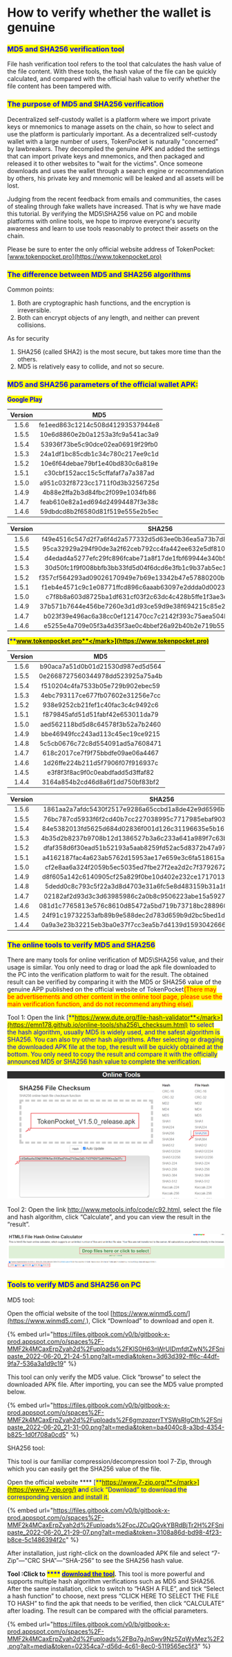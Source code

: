 # How to verify whether the wallet is genuine

### <mark style="color:blue;">**MD5 and SHA256 verification tool**</mark>

File hash verification tool refers to the tool that calculates the hash value of the file content. With these tools, the hash value of the file can be quickly calculated, and compared with the official hash value to verify whether the file content has been tampered with.

### <mark style="color:blue;">The purpose of MD5 and SHA256 verification</mark>

Decentralized self-custody wallet is a platform where we import private keys or mnemonics to manage assets on the chain, so how to select and use the platform is particularly important. As a decentralized self-custody wallet with a large number of users, TokenPocket is naturally "concerned" by lawbreakers. They decompiled the genuine APK and added the settings that can import private keys and mnemonics, and then packaged and released it to other websites to "wait for the victims". Once someone downloads and uses the wallet through a search engine or recommendation by others, his private key and mnemonic will be leaked and all assets will be lost.

Judging from the recent feedback from emails and communities, the cases of stealing through fake wallets have increased. That is why we have made this tutorial. By verifying the MD5\SHA256 value on PC and mobile platforms with online tools, we hope to improve everyone's security awareness and learn to use tools reasonably to protect their assets on the chain.

Please be sure to enter the only official website address of TokenPocket: [www.tokenpocket.pro](https://www.tokenpocket.pro)

### <mark style="color:blue;">The difference between MD5 and SHA256 algorithms</mark>

Common points:

1. Both are cryptographic hash functions, and the encryption is irreversible.
2. Both can encrypt objects of any length, and neither can prevent collisions.

As for security

1. SHA256 (called SHA2) is the most secure, but takes more time than the others.
2. MD5 is relatively easy to collide, and not so secure.

### <mark style="color:blue;">MD5 and SHA256 parameters of the official wallet APK:</mark>

<mark style="color:blue;">**Google Play**</mark>

| Version |                MD5               |
| :-----: | :------------------------------: |
|  1.5.6  | fe1eed863c1214c508d41293537944e8 |
|  1.5.5  | 10e6d8860e2b0a1253a3fc9a541ac3a9 |
|  1.5.4  | 53936f73be5c90dce02ea06919f29fb0 |
|  1.5.3  | 24a1df1bc85cdb1c34c780c217ee9c1d |
|  1.5.2  | 10e6f64debae79bf1e40bd830c6a819e |
|  1.5.1  | c30cbf152acc15c5cffafaf7a7a387ad |
|  1.5.0  | a951c032f8723cc1711f0d3b3256725d |
|  1.4.9  | 4b88e2ffa2b3d84fbc2f099e1034fb86 |
|  1.4.7  | feab610e82a1ed694d24994487f3e38c |
|  1.4.6  | 59dbdcd8b2f6580d81f519e555e2b5ec |

| Version |                              SHA256                              |
| :-----: | :--------------------------------------------------------------: |
|  1.5.6  | f49e4516c547d2f7a6f4d2a577332d5d63ee0b36ea5a73b7d813452d22b2ce5f |
|  1.5.5  | 95ca32929a294f90de3a2f62ceb792cc4fa442ee632e5df810a6d2bd8b44325d |
|  1.5.4  | d4edad4a5277efc29fc896fcabe71a8f17de1fbf69944e340b52a0709dab9695 |
|  1.5.3  | 30d50fc1f9f008bbfb3bb33fd5d04f6dcd6e3fb1c9b37ab5ec1815d6c9391bed |
|  1.5.2  | f357cf564293ad09026170949e7b69e13342b47e57880200b6575c0e596c4e99 |
|  1.5.1  | f1eb4e4571c9c1e08771ffcd896c6aaab63097e2ddda0d00232754d114dc9313 |
|  1.5.0  | c7f8b8a603d8725ba1df631cf03f2c63dc4c428b5ffe1f3ae3eec400bf3d121b |
|  1.4.9  | 37b571b7644e456be7260e3d1d93ce59d9e38f694215c85e29e4a1476b6bf634 |
|  1.4.7  | b023f39e496ac6a38cc0ef121470cc7c2142f393c75aea504bc8ab979285dffd |
|  1.4.6  | e5255e4a709e05f3a4d35f3ae0c4bbef26a92b40b2e719b55f4b46fe54d3c8f7 |

<mark style="color:blue;">****</mark>[<mark style="color:blue;">**www.tokenpocket.pro**</mark>](https://www.tokenpocket.pro)<mark style="color:blue;">****</mark>

| Version |                MD5               |
| :-----: | :------------------------------: |
|  1.5.6  | b90aca7a51d0b01d21530d987ed5d564 |
|  1.5.5  | 0e2668727560344978dd523925a75a4b |
|  1.5.4  | f510204c4fa7533b05e729b902ebec59 |
|  1.5.3  | 4ebc793117ce677fb07602e31256e7cc |
|  1.5.2  | 938e9252cb21fef1c40fac3c4c9492c6 |
|  1.5.1  | f879845afd51d51fabf42e653011da79 |
|  1.5.0  | aed562118bd5d8c64578f3b52a7b2460 |
|  1.4.9  | bbe46949fcc243ad113c45ec19ce9215 |
|  1.4.8  | 5c5cb0676c72c8d554091ad5a7608471 |
|  1.4.7  | 618c2017ce7f9f75bbdfe09ae06a4467 |
|  1.4.6  | 1d26ffe224b211d5f7906f07f916937c |
|  1.4.5  | e3f8f3f8ac9f0c0eabdfadd5d3ffaf82 |
|  1.4.4  | 3164a854b2cd46d8a6f1dd750bf83bf2 |

| Version |                              SHA256                              |
| :-----: | :--------------------------------------------------------------: |
|  1.5.6  | 1861aa2a7afdc5430f2517e9286a65ccbd1a8de42e9d6596b687ae8aa4b43da3 |
|  1.5.5  | 76bc787cd5933f6f2cd40b7cc227038995c7717985ebaf9031fa61154b0f6360 |
|  1.5.4  | 84e5382013fd5625d684d02836f001d126c31196635e5b1630bc36710ef7afe7 |
|  1.5.3  | 4b35d2b8237b9708b12d1386527b3a6c233a641a989f7c63b9512cdc522af219 |
|  1.5.2  | dfaf358d6f30ead51b52193a5aab8259fd52ac5d8372b47a97951c799842b988 |
|  1.5.1  | a4162187fac4a623ab5762d15953ae17e659e3c6fa518615a70d8046d2f01355 |
|  1.5.0  | cf2e8aa6a324f2059b5ec5035ed7fbe27f2ea2d2c7f3792672a803900aa2e37c |
|  1.4.9  | d8f605a142c6140905cf25a829f0be10d402e232ce1717013553aaec443d6946 |
|  1.4.8  | 5dedd0c8c793c5f22a3d8d4703e31a6fc5e8d483159b31a1fe64265eefc1f7c3 |
|  1.4.7  | 02182af2d93d3c3d63985986c2a0b8c9506223abe15a59278caf67e84f2efece |
|  1.4.6  | 081d1c7765813e576c8610d85472a5bd719b73718bc288960a7d333e9e379439 |
|  1.4.5  | 24f91c19732253afb89b9e588dec2d783d659b9d2bc5bed1d1ba1bb27e06533c |
|  1.4.4  | 0a9a3e23b32215eb3ba0e37f7cc3ea5b7d4139d15930426664005291f57458c0 |

### <mark style="color:blue;">The online tools to verify MD5 and SHA256</mark>

There are many tools for online verification of MD5\SHA256 value, and their usage is similar. You only need to drag or load the apk file downloaded to the PC into the verification platform to wait for the result. The obtained result can be verified by comparing it with the MD5 or SHA256 value of the genuine APP published on the official website of TokenPocket<mark style="color:red;">(There may be advertisements and other content in the online tool page, please use the main verification function, and do not recommend anything else).</mark>

Tool 1: Open the link [<mark style="color:blue;">**https://www.dute.org/file-hash-validator**</mark>](https://emn178.github.io/online-tools/sha256\_checksum.html) to select the hash algorithm, usually MD5 is widely used, and the safest algorithm is SHA256. You can also try other hash algorithms. After selecting or dragging the downloaded APK file at the top, the result will be quickly obtained at the bottom. You only need to copy the result and compare it with the officially announced MD5 or SHA256 hash value to complete the verification.

![](../../.gitbook/assets/在线英文1.png)

Tool 2: Open the link http://www.metools.info/code/c92.html, select the file and hash algorithm, click “Calculate”, and you can view the result in the “result”.

![](../../.gitbook/assets/在线英文2.png)

### <mark style="color:blue;">**Tools to verify MD5 and SHA256 on PC**</mark>

MD5 tool:&#x20;

Open the official website of the tool [https://www.winmd5.com/](https://www.winmd5.com/,), Click “Download” to download and open it.&#x20;

{% embed url="https://files.gitbook.com/v0/b/gitbook-x-prod.appspot.com/o/spaces%2F-MMF2k4MCaxErpZyah2d%2Fuploads%2FKlS0H63nWrUIDmfdtZwN%2FSnipaste_2022-06-20_21-24-51.png?alt=media&token=3d63d392-ff6c-44df-9fa7-536a3a1d9c19" %}

This tool can only verify the MD5 value. Click “browse” to select the downloaded APK file. After importing, you can see the MD5 value prompted below.

{% embed url="https://files.gitbook.com/v0/b/gitbook-x-prod.appspot.com/o/spaces%2F-MMF2k4MCaxErpZyah2d%2Fuploads%2F6gmzqzprrTYSWsRIgCth%2FSnipaste_2022-06-20_21-31-00.png?alt=media&token=ba4040c8-a3bd-4354-b825-1d0f708a0cd5" %}

SHA256 tool:&#x20;

This tool is our familiar compression/decompression tool 7-Zip, through which you can easily get the SHA256 value of the file.

Open the official website **** [<mark style="color:blue;">**https://www.7-zip.org/**</mark>](https://www.7-zip.org/) **a**nd click “Download” to download the corresponding version and install it.

{% embed url="https://files.gitbook.com/v0/b/gitbook-x-prod.appspot.com/o/spaces%2F-MMF2k4MCaxErpZyah2d%2Fuploads%2FocJZCuQGvkYBRdBjTr2H%2FSnipaste_2022-06-20_21-29-07.png?alt=media&token=3108a86d-bd98-4f23-b8ce-5c1486394f2c" %}

After installation, just right-click on the downloaded APK file and select “7-Zip”—"CRC SHA”—"SHA-256” to see the SHA256 hash value.

**Tool :**Click to <mark style="color:blue;">****</mark> [<mark style="color:blue;">**download the tool**</mark>](https://cr5.198254.com/com.hobbyone.hashdroid.apk)**.** This tool is more powerful and supports multiple hash algorithm verifications such as MD5 and SHA256. After the same installation, click to switch to “HASH A FILE”, and tick “Select a hash function” to choose, next press “CLICK HERE TO SELECT THE FILE TO HASH” to find the apk that needs to be verified, then click “CALCULATE” after loading. The result can be compared with the official parameters.

{% embed url="https://files.gitbook.com/v0/b/gitbook-x-prod.appspot.com/o/spaces%2F-MMF2k4MCaxErpZyah2d%2Fuploads%2FBq7gJnSwv9Nz5ZqWyMez%2F2.png?alt=media&token=02354ca7-d56d-4c61-8ec0-5119565ec5f3" %}
